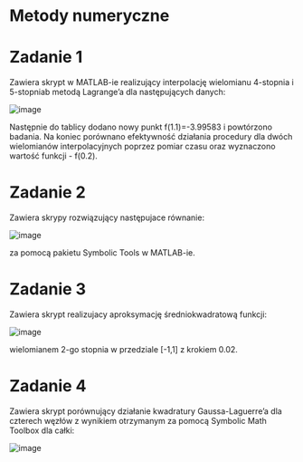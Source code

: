 # Metody numeryczne

# Zadanie 1

Zawiera skrypt w MATLAB-ie realizujący interpolację wielomianu 4-stopnia i 5-stopniab metodą Lagrange’a dla następujących danych:

![image](https://user-images.githubusercontent.com/113121214/229227787-17af66c0-6e93-4c2d-8760-045d5aec5ac2.png)

Następnie do tablicy dodano nowy punkt f(1.1)=-3.99583 i powtórzono badania. Na koniec porównano efektywność działania procedury dla dwóch wielomianów interpolacyjnych poprzez pomiar czasu oraz wyznaczono wartość funkcji - f(0.2).


# Zadanie 2

Zawiera skrypy rozwiązujący następujace równanie:

![image](https://user-images.githubusercontent.com/113121214/229229298-d5fba413-1e86-4432-9156-b2ddef898b83.png)

za pomocą pakietu Symbolic Tools w MATLAB-ie.

# Zadanie 3

Zawiera skrypt realizujacy aproksymację średniokwadratową funkcji:

![image](https://user-images.githubusercontent.com/113121214/229229329-b78b43fe-9183-425b-b7f7-c539275a5738.png)

wielomianem 2-go stopnia w przedziale [-1,1] z krokiem 0.02.

# Zadanie 4

Zawiera skrypt porównujący działanie kwadratury Gaussa-Laguerre’a dla czterech węzłów z wynikiem otrzymanym za pomocą Symbolic Math Toolbox dla całki:

![image](https://user-images.githubusercontent.com/113121214/229229808-ae57d0a7-d2a0-457a-9523-678aa59f6ef8.png)
